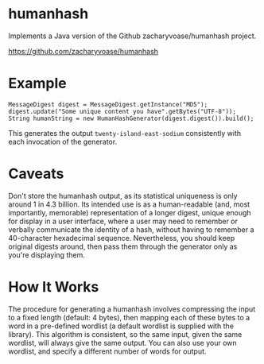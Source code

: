# humanhash
Implements a Java version of the Github zacharyvoase/humanhash project.

https://github.com/zacharyvoase/humanhash

# Example

```
MessageDigest digest = MessageDigest.getInstance("MD5");
digest.update("Some unique content you have".getBytes("UTF-8"));
String humanString = new HumanHashGenerator(digest.digest()).build();
```

This generates the output `twenty-island-east-sodium` consistently with each invocation of the generator.

# Caveats

Don't store the humanhash output, as its statistical uniqueness is only around 1 in 4.3 billion. Its intended use is as a human-readable (and, most importantly, memorable) representation of a longer digest, unique enough for display in a user interface, where a user may need to remember or verbally communicate the identity of a hash, without having to remember a 40-character hexadecimal sequence. Nevertheless, you should keep original digests around, then pass them through the generator only as you're displaying them.

# How It Works

The procedure for generating a humanhash involves compressing the input to a fixed length (default: 4 bytes), then mapping each of these bytes to a word in a pre-defined wordlist (a default wordlist is supplied with the library). This algorithm is consistent, so the same input, given the same wordlist, will always give the same output. You can also use your own wordlist, and specify a different number of words for output.
